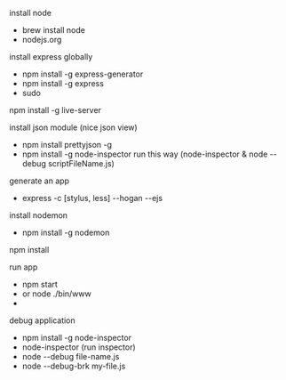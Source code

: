 install node
 - brew install node
 - nodejs.org


install express globally
 - npm install -g express-generator
 - npm install -g express
 - sudo

npm install -g live-server

install json module (nice json view)
 - npm install prettyjson -g
 - npm install -g node-inspector
run this way (node-inspector & node --debug scriptFileName.js)

generate an app
 - express <appname> -c [stylus, less] --hogan --ejs

install nodemon
 - npm install -g nodemon

npm install


run app 
 - npm start
 - or node ./bin/www
 - 

debug application
 - npm install -g node-inspector
 - node-inspector (run inspector)
 - node --debug file-name.js
 - node --debug-brk my-file.js
